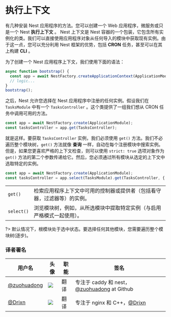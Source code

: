 # 执行上下文

有几种安装 Nest 应用程序的方法。您可以创建一个 Web 应用程序，微服务或只是一个 Nest **执行上下文** 。 Nest 上下文是 Nest 容器的一个包装，它包含所有实例化的类。我们可以直接使用应用程序对象从任何导入的模块中获取现有实例。由于这一点，您可以充分利用 Nest 框架的优势，包括 **CRON** 任务，甚至可以在其上构建 **CLI** 。

为了创建一个 Nest 应用程序上下文，我们使用下面的语法：

```typescript
async function bootstrap() {
  const app = await NestFactory.createApplicationContext(ApplicationModule);
  // logic...
}
bootstrap();
```

之后，Nest 允许您选择在 Nest 应用程序中注册的任何实例。假设我们在 `TasksModule` 中有一个 `TasksController` 。这个类提供了一组我们想从 CRON 任务中调用可用的方法。

```typescript
const app = await NestFactory.create(ApplicationModule);
const tasksController = app.get(TasksController);
```

就是这样。要获取 `TasksController` 实例，我们必须使用 `get()` 方法。我们不必遍历整个模块树，`get()` 方法就像 **查询** 一样，自动在每个注册模块中搜索实例。但是，如果您更喜欢严格的上下文检查，则可以使用 `strict: true` 选项对象作为 `get()` 方法的第二个参数传递给它。然后，您必须通过所有模块从选定的上下文中选取特定的实例。

```typescript
const app = await NestFactory.create(ApplicationModule);
const tasksController = app.select(TasksModule).get(TasksController, { strict: true });
```

|               |                                                              |
| :------------ | :----------------------------------------------------------- |
| `get()`       | 检索应用程序上下文中可用的控制器或提供者（包括看守器，过滤器等）的实例。 |
| `select()`    | 浏览模块树，例如，从所选模块中提取特定实例（与启用严格模式一起使用）。   |

?> 默认情况下，根模块处于选中状态。要选择任何其他模块，您需要遍历整个模块树(逐步)。

 ### 译者署名

| 用户名 | 头像 | 职能 | 签名 |
|---|---|---|---|
| [@zuohuadong](https://github.com/zuohuadong)  | <img class="avatar-66 rm-style" src="https://i.loli.net/2020/03/24/ed8yXDRGni4paQf.jpg">  |  翻译  | 专注于 caddy 和 nest，[@zuohuadong](https://github.com/zuohuadong/) at Github  |
| [@Drixn](https://drixn.com/)  | <img class="avatar-66 rm-style" src="https://cdn.drixn.com/img/src/avatar1.png">  |  翻译  | 专注于 nginx 和 C++，[@Drixn](https://drixn.com/) |